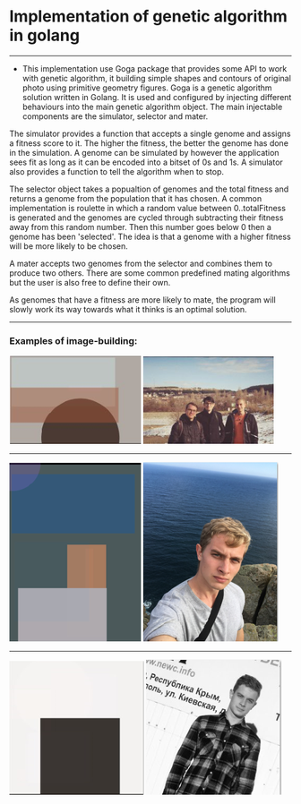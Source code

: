 # Implementation of genetic algorithm in golang
***
* This implementation use Goga package that provides some API to work with genetic algorithm, it building simple shapes and contours of original photo using primitive geometry figures.
Goga is a genetic algorithm solution written in Golang. It is used and configured by injecting different behaviours into the main genetic algorithm object. The main injectable components are the simulator, selector and mater.

The simulator provides a function that accepts a single genome and assigns a fitness score to it. The higher the fitness, the better the genome has done in the simulation. A genome can be simulated by however the application sees fit as long as it can be encoded into a bitset of 0s and 1s. A simulator also provides a function to tell the algorithm when to stop.

The selector object takes a popualtion of genomes and the total fitness and returns a genome from the population that it has chosen. A common implementation is roulette in which a random value between 0..totalFitness is generated and the genomes are cycled through subtracting their fitness away from this random number. Then this number goes below 0 then a genome has been 'selected'. The idea is that a genome with a higher fitness will be more likely to be chosen.

A mater accepts two genomes from the selector and combines them to produce two others. There are some common predefined mating algorithms but the user is also free to define their own.

As genomes that have a fitness are more likely to mate, the program will slowly work its way towards what it thinks is an optimal solution.
***
### Examples of image-building: 
![vintage](https://github.com/SDmitrij/genetic_go/blob/master/2019-05-12_20-43-12.png)
![vintage_orig](https://github.com/SDmitrij/genetic_go/blob/master/2019-05-12_20-43-36.png)
***
![sea](https://github.com/SDmitrij/genetic_go/blob/master/2019-05-12_20-58-03.png)
![sea_orig](https://github.com/SDmitrij/genetic_go/blob/master/2019-05-12_20-57-51.png)
***
![sepia](https://github.com/SDmitrij/genetic_go/blob/master/2019-05-12_20-58-47.png)
![sepia_orig](https://github.com/SDmitrij/genetic_go/blob/master/2019-05-12_20-58-38.png)
